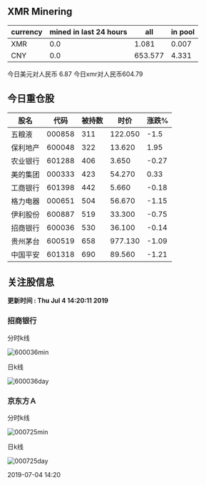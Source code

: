 ## XMR Minering

|currency|mined in last 24 hours|all|in pool|
|---|---|---|---|
|XMR|0.0|1.081|0.007|
|CNY|0.0|653.577|4.331|

今日美元对人民币 6.87	今日xmr对人民币604.79


## 今日重仓股 

|股名|代码|被持数|时价|涨跌%|
|---|---|---|---|---|
|五粮液|000858|311|122.050|-1.5|
|保利地产|600048|322|13.620|1.95|
|农业银行|601288|406|3.650|-0.27|
|美的集团|000333|423|54.270|0.33|
|工商银行|601398|442|5.660|-0.18|
|格力电器|000651|504|56.670|-1.15|
|伊利股份|600887|519|33.300|-0.75|
|招商银行|600036|530|36.100|-0.14|
|贵州茅台|600519|658|977.130|-1.09|
|中国平安|601318|690|89.560|-1.21|

## 关注股信息
**更新时间 : Thu Jul  4 14:20:11 2019**
### 招商银行 
分时k线

![600036min](http://image.sinajs.cn/newchart/min/n/sh600036.gif)

日k线

![600036day](http://image.sinajs.cn/newchart/daily/n/sh600036.gif)

### 京东方Ａ 
分时k线

![000725min](http://image.sinajs.cn/newchart/min/n/sz000725.gif)

日k线

![000725day](http://image.sinajs.cn/newchart/daily/n/sz000725.gif)

2019-07-04 14:20